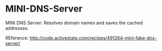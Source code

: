 MINI-DNS-Server
===============

MINI DNS Server: Resolves domain names and saves the cached addresses.

REference: http://code.activestate.com/recipes/491264-mini-fake-dns-server/

